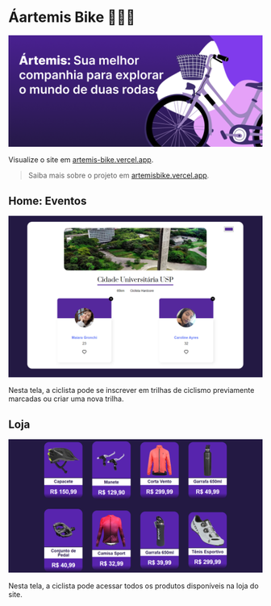 # Áartemis Bike 🚴‍♀️💨

![banner](public/readme/banner.png)

Visualize o site em [artemis-bike.vercel.app](https://artemis-bike.vercel.app).
> Saiba mais sobre o projeto em [artemisbike.vercel.app](https://artemisbike.vercel.app).

## Home: Eventos

![home](public/readme/home.png)

Nesta tela, a ciclista pode se inscrever em trilhas de ciclismo previamente marcadas ou criar uma nova trilha.

## Loja

![home](public/readme/loja.png)

Nesta tela, a ciclista pode acessar todos os produtos disponíveis na loja do site.
